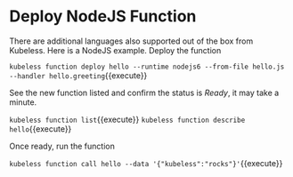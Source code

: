 # Deploy NodeJS Function #

There are additional languages also supported out of the box from Kubeless. Here is a NodeJS example. Deploy the function

`kubeless function deploy hello --runtime nodejs6 --from-file hello.js --handler hello.greeting`{{execute}}

See the new function listed and confirm the status is _Ready_, it may take a minute.

`kubeless function list`{{execute}}
`kubeless function describe hello`{{execute}}

Once ready, run the function

`kubeless function call hello --data '{"kubeless":"rocks"}'`{{execute}}
